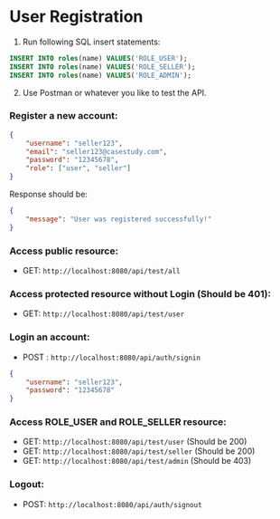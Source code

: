 # User Registration

1. Run following SQL insert statements:
```sql
INSERT INTO roles(name) VALUES('ROLE_USER');
INSERT INTO roles(name) VALUES('ROLE_SELLER');
INSERT INTO roles(name) VALUES('ROLE_ADMIN');
```

2. Use Postman or whatever you like to test the API.
### **Register a new account:**
```json
{
    "username": "seller123",
    "email": "seller123@casestudy.com",
    "password": "12345678",
    "role": ["user", "seller"]
}
```
Response should be:
```json
{
    "message": "User was registered successfully!"
}
```

### **Access public resource:**
- GET: `http://localhost:8080/api/test/all`
### **Access protected resource without Login (Should be 401):**
- GET: `http://localhost:8080/api/test/user`

### **Login an account:**
- POST : `http://localhost:8080/api/auth/signin`
```json
{
    "username": "seller123",
    "password": "12345678"
}
```
### **Access ROLE_USER and ROLE_SELLER resource:**
- GET: `http://localhost:8080/api/test/user` (Should be 200)
- GET: `http://localhost:8080/api/test/seller` (Should be 200)
- GET: `http://localhost:8080/api/test/admin` (Should be 403)

### **Logout:**
- POST: `http://localhost:8080/api/auth/signout`



